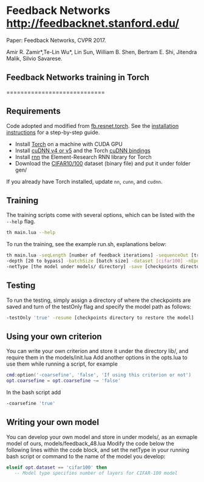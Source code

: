 


# Feedback Networks http://feedbacknet.stanford.edu/ 

Paper: Feedback Networks, CVPR 2017.

Amir R. Zamir*,Te-Lin Wu*, Lin Sun, William B. Shen, Bertram E. Shi, Jitendra Malik, Silvio Savarese. 

## Feedback Networks training in Torch
============================

## Requirements
Code adopted and modified from [fb.resnet.torch](https://github.com/facebook/fb.resnet.torch).
See the [installation instructions](INSTALL.md) for a step-by-step guide.
- Install [Torch](http://torch.ch/docs/getting-started.html) on a machine with CUDA GPU
- Install [cuDNN v4 or v5](https://developer.nvidia.com/cudnn) and the Torch [cuDNN bindings](https://github.com/soumith/cudnn.torch/tree/R4)
- Install [rnn](https://github.com/Element-Research/rnn) the Element-Research RNN library for Torch
- Download the [CIFAR10/100](https://www.cs.toronto.edu/~kriz/cifar.html) dataset (binary file) and put it under folder gen/

If you already have Torch installed, update `nn`, `cunn`, and `cudnn`.

## Training

The training scripts come with several options, which can be listed with the `--help` flag.
```bash
th main.lua --help
```

To run the training, see the example run.sh, explanations below:
```bash
th main.lua -seqLength [number of feedback iterations] -sequenceOut [true for feedback false for recurrence inference] -nGPU [number of GPU]
-depth [20 to bypass] -batchSize [batch size] -dataset [cifar100] -nEpochs [number of epochs to train]
-netType [the model under models/ directory] -save [checkpoints directory to save the model] -resume [checkpoints directory to restore the model]
```

## Testing

To run the testing, simply assign a directory of where the checkpoints are saved and turn of the testOnly flag and specify the model path as follows:
```bash
-testOnly 'true' -resume [checkpoints directory to restore the model]
```

## Using your own criterion

You can write your own criterion and store it under the directory lib/, and require them in the models/init.lua
Add another options in the opts.lua to use them while running a script, for example
```lua
cmd:option('-coarsefine', 'false', 'If using this criterion or not')
opt.coarsefine = opt.coarsefine ~= 'false'
```
In the bash script add
```bash
-coarsefine 'true'
```

## Writing your own model

You can develop your own model and store in under models/, as an exmaple model of ours, models/feedback_48.lua
Modify the code below the following lines within the code block, and set the netType in your running bash script or command
to the name of the model you develop:
```lua
elseif opt.dataset == 'cifar100' then
   -- Model type specifies number of layers for CIFAR-100 model
```


